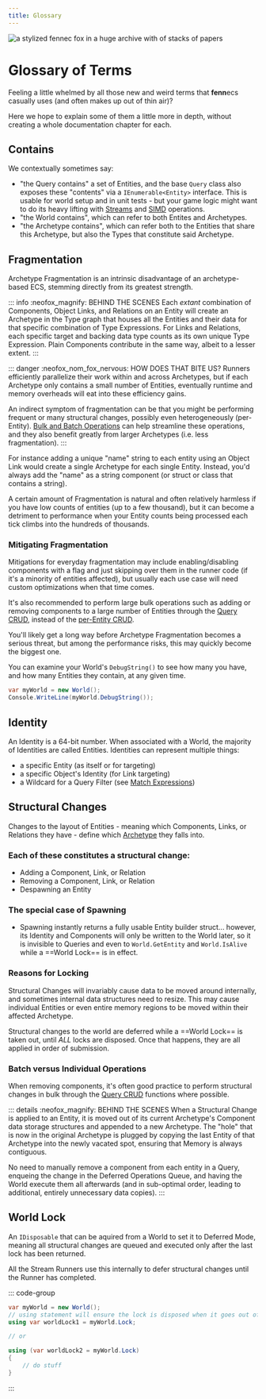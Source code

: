 ```yaml
---
title: Glossary
---
```


![a stylized fennec fox in a huge archive with of stacks of papers](https://fennecs.tech/img/fennec-glossary.png)


# Glossary of Terms
Feeling a little whelmed by all those new and weird terms that **fenn**ecs casually uses (and often makes up out of thin air)?

Here we hope to explain some of them a little more in depth, without creating a whole documentation chapter for each.


## Contains
We contextually sometimes say:

- "the Query contains" a set of Entities, and the base `Query` class also exposes these "contents" via a `IEnumerable<Entity>` interface. This is usable for world setup and in unit tests - but your game logic might want to do its heavy lifting with [Streams](/docs/Streams/index.md) and [SIMD](/docs/Streams/SIMD.md) operations.
- "the World contains", which can refer to both Entites and Archetypes.
- "the Archetype contains", which can refer both to the Entities that share this Archetype, but also the Types that constitute said Archetype.

## Fragmentation
Archetype Fragmentation is an intrinsic disadvantage of an archetype-based ECS, stemming directly from its greatest strength. 

::: info :neofox_magnify: BEHIND THE SCENES
Each *extant* combination of Components, Object Links, and Relations on an Entity will create an Archetype in the Type graph that houses all the Entities and their data for that specific combination of Type Expressions. For Links and Relations, each specific target and backing data type counts as its own unique Type Expression. Plain Components contribute in the same way, albeit to a lesser extent.
:::

::: danger :neofox_nom_fox_nervous: HOW DOES THAT BITE US?
Runners efficiently parallelize their work within and across Archetypes, but if each Archetype only contains a small number of Entities, eventually runtime and memory overheads will eat into these efficiency gains.

An indirect symptom of fragmentation can be that you might be performing frequent or many structural changes, possibly even heterogeneously (per-Entity). [Bulk and Batch Operations](/docs/Queries/CRUD.md#batch-operations) can help streamline these operations, and they also benefit greatly from larger Archetypes (i.e. less fragmentation).
:::


For instance adding a unique "name" string to each entity using an Object Link would create a single Archetype for each single Entity. Instead, you'd always add the "name" as a string component (or struct or class that contains a string).

A certain amount of Fragmentation is natural and often relatively harmless if you have low counts of entities (up to a few thousand), but it can become a detriment to performance when your Entity counts being processed each tick climbs into the hundreds of thousands.

### Mitigating Fragmentation
Mitigations for everyday fragmentation may include enabling/disabling components with a flag and just skipping over them in the runner code (if it's a minority of entities affected), but usually each use case will need custom optimizations when that time comes. 

It's also recommended to perform large bulk operations such as adding or removing components to a large number of Entities through the [Query CRUD](/docs/Queries/CRUD.md), instead of the [per-Entity CRUD](/docs/Entities/CRUD.md).

You'll likely get a long way before Archetype Fragmentation becomes a serious threat, but among the performance risks, this may quickly become the biggest one. 

You can examine your World's `DebugString()` to see how many you have, and how many Entities they contain, at any given time.

```cs
var myWorld = new World();
Console.WriteLine(myWorld.DebugString());
```

## Identity
An Identity is a 64-bit number. When associated with a World, the majority of Identities are called Entities. Identities can represent multiple things:
- a specific Entity (as itself or for targeting)
- a specific Object's Identity (for Link targeting)
- a Wildcard for a Query Filter (see [Match Expressions](/docs/Queries/Matching.md))

## Structural Changes

Changes to the layout of Entities - meaning which Components, Links, or Relations they have - define which [Archetype](/docs/Components/index.md#archetype) they falls into. 

### Each of these constitutes a structural change:
 - Adding a Component, Link, or Relation
 - Removing a Component, Link, or Relation
 - Despawning an Entity

### The special case of Spawning

- Spawning instantly returns a fully usable Entity builder struct... however, its Identity and Components will only be written to the World later, so it is invisible to Queries and even to `World.GetEntity` and `World.IsAlive` while a ==World Lock== is in effect.

### Reasons for Locking
Structural Changes will invariably cause data to be moved around internally, and sometimes internal data structures need to resize. This may cause individual Entities or even entire memory regions to be moved within their affected Archetype.

Structural changes to the world are deferred while a ==World Lock== is taken out, until _ALL_ locks are disposed. Once that happens, they are all applied in order of submission.

### Batch versus Individual Operations
When removing components, it's often good practice to perform structural changes in bulk through the [Query CRUD](/docs/Queries/CRUD.md) functions where possible. 


::: details :neofox_magnify: BEHIND THE SCENES
When a Structural Change is applied to an Entity, it is moved out of its current Archetype's Component data storage structures and appended to a new Archetype. The "hole" that is now in the original Archetype is plugged by copying the last Entity of that Archetype into the newly vacated spot, ensuring that Memory is always contiguous.

No need to manually remove a component from each entity in a Query, enqueing the change in the Deferred Operations Queue, and having the World execute them all afterwards (and in sub-optimal order, leading to additional, entirely unnecessary data copies).
:::


## World Lock

An `IDisposable` that can be aquired from a World to set it to Deferred Mode, meaning all structural changes are queued and executed only after the last lock has been returned.

All the Stream Runners use this internally to defer structural changes until the Runner has completed.

::: code-group

```cs [how to use it]
var myWorld = new World();
// using statement will ensure the lock is disposed when it goes out of scope.
using var worldLock1 = myWorld.Lock;

// or

using (var worldLock2 = myWorld.Lock)
{
    // do stuff
}
```
:::